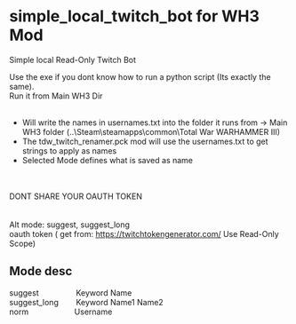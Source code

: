 # simple_local_twitch_bot for WH3 Mod


Simple local Read-Only Twitch Bot <br />

Use the exe if you dont know how to run a python script (Its exactly the same). <br />
Run it from Main WH3 Dir <br />
 <br />
- Will write the names in usernames.txt into the folder it runs from -> Main WH3 folder (..\Steam\steamapps\common\Total War WARHAMMER III) <br />
- The tdw_twitch_renamer.pck mod will use the usernames.txt to get strings to apply as names  <br />
- Selected Mode defines what is saved as name  <br />
<br /> <br />

DONT SHARE YOUR OAUTH TOKEN <br />
 <br /><br />
Alt mode: suggest, suggest_long <br />
oauth token ( get from: https://twitchtokengenerator.com/ Use Read-Only Scope) <br />

## Mode desc <br />
suggest &nbsp;&nbsp;&nbsp;&nbsp;&nbsp;&nbsp;&nbsp;&nbsp;&nbsp;&nbsp;&nbsp;&nbsp;&nbsp;&nbsp;&nbsp; Keyword Name <br />
suggest_long &nbsp;&nbsp;&nbsp;&nbsp;&nbsp;&nbsp; Keyword Name1 Name2  <br />
norm &nbsp;&nbsp;&nbsp;&nbsp;&nbsp;&nbsp;&nbsp;&nbsp;&nbsp;&nbsp;&nbsp;&nbsp;&nbsp;&nbsp;&nbsp;&nbsp;&nbsp;&nbsp;&nbsp; Username <br />
